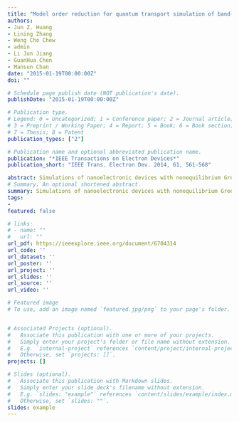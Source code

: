 ```yaml
---
title: "Model order reduction for quantum transport simulation of band-to-band tunneling devices"
authors:
- Jun Z. Huang
- Lining Zhang
- Weng Cho Chew
- admin
- Li Jun Jiang
- GuanHua Chen
- Mansun Chan
date: "2015-01-19T00:00:00Z"
doi: ""

# Schedule page publish date (NOT publication's date).
publishDate: "2015-01-19T00:00:00Z"

# Publication type.
# Legend: 0 = Uncategorized; 1 = Conference paper; 2 = Journal article;
# 3 = Preprint / Working Paper; 4 = Report; 5 = Book; 6 = Book section;
# 7 = Thesis; 8 = Patent
publication_types: ["2"]

# Publication name and optional abbreviated publication name.
publication: "*IEEE Transactions on Electron Devices*"
publication_short: "IEEE Trans. Electron Dev. 2014, 61, 561-568"

abstract: Simulations of nanoelectronic devices with nonequilibrium Green's function are computationally very intensive, in particular, when combined with multiband approaches, such as the k·p methods. To reduce the cost and make the simulation of realistic devices tractable, we have developed a model order reduction method for the simulation of hole transport in silicon nanowires using three- and six-band k·p models. It is shown in this paper that, with a spurious band elimination process, the method can be readily extended to the eight-band case that enables us to simulate band-to-band tunneling devices. The method is demonstrated via constructing reduced models for indium arsenide (InAs) nanowires and simulation of I-V characteristics of InAs tunneling field-effect transistors (TFETs). The results indicate that significant model reduction can be achieved with good accuracy retained. The method is then applied to study InAs TFETs with different channel orientations and source-pocket TFETs with n-p-i-p doping profiles.
# Summary. An optional shortened abstract.
summary: Simulations of nanoelectronic devices with nonequilibrium Green's function are computationally very intensive, in particular, when combined with multiband approaches, such as the k·p methods. To reduce the cost and make the simulation of realistic devices tractable, we have developed a model order reduction method for the simulation of hole transport in silicon nanowires using three- and six-band k·p models. It is shown in this paper that, with a spurious band elimination process, the method can be readily extended to the eight-band case that enables us to simulate band-to-band tunneling devices. The method is demonstrated via constructing reduced models for indium arsenide (InAs) nanowires and simulation of I-V characteristics of InAs tunneling field-effect transistors (TFETs). The results indicate that significant model reduction can be achieved with good accuracy retained. The method is then applied to study InAs TFETs with different channel orientations and source-pocket TFETs with n-p-i-p doping profiles.
tags:
-
featured: false

# links:
# - name: ""
#   url: ""
url_pdf: https://ieeexplore.ieee.org/document/6704314
url_code: ''
url_dataset: ''
url_poster: ''
url_project: ''
url_slides: ''
url_source: ''
url_video: ''

# Featured image
# To use, add an image named `featured.jpg/png` to your page's folder. 


# Associated Projects (optional).
#   Associate this publication with one or more of your projects.
#   Simply enter your project's folder or file name without extension.
#   E.g. `internal-project` references `content/project/internal-project/index.md`.
#   Otherwise, set `projects: []`.
projects: []

# Slides (optional).
#   Associate this publication with Markdown slides.
#   Simply enter your slide deck's filename without extension.
#   E.g. `slides: "example"` references `content/slides/example/index.md`.
#   Otherwise, set `slides: ""`.
slides: example
---
```

